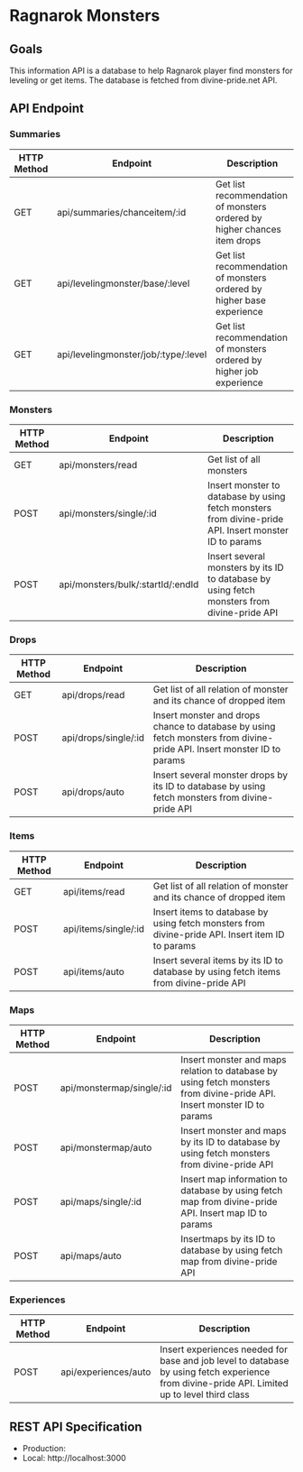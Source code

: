 # Ragnarok Monsters

## Goals
This information API is a database to help Ragnarok player find monsters for leveling or get items. The database is fetched from divine-pride.net API.

## API Endpoint
### Summaries
| HTTP Method      | Endpoint                              | Description                                                              |
|------------------|---------------------------------------|--------------------------------------------------------------------------|
| GET              | api/summaries/chanceitem/:id          | Get list recommendation of monsters ordered by higher chances item drops |
| GET              | api/levelingmonster/base/:level       | Get list recommendation of monsters ordered by higher base experience    |
| GET              | api/levelingmonster/job/:type/:level  | Get list recommendation of monsters ordered by higher job experience     |

### Monsters
| HTTP Method      | Endpoint                              | Description                                                              |
|------------------|---------------------------------------|--------------------------------------------------------------------------|
| GET              | api/monsters/read                     | Get list of all monsters                                                 |
| POST             | api/monsters/single/:id               | Insert monster to database by using fetch monsters from divine-pride API. Insert monster ID to params |
| POST             | api/monsters/bulk/:startId/:endId     | Insert several monsters by its ID to database by using fetch monsters from divine-pride API |

### Drops
| HTTP Method      | Endpoint                              | Description                                                              |
|------------------|---------------------------------------|--------------------------------------------------------------------------|
| GET              | api/drops/read                        | Get list of all relation of monster and its chance of dropped item       |
| POST             | api/drops/single/:id                  | Insert monster and drops chance to database by using fetch monsters from divine-pride API. Insert monster ID to params |
| POST             | api/drops/auto                        | Insert several monster drops by its ID to database by using fetch monsters from divine-pride API |

### Items
| HTTP Method      | Endpoint                              | Description                                                              |
|------------------|---------------------------------------|--------------------------------------------------------------------------|
| GET              | api/items/read                        | Get list of all relation of monster and its chance of dropped item       |
| POST             | api/items/single/:id                  | Insert items to database by using fetch monsters from divine-pride API. Insert item ID to params |
| POST             | api/items/auto                        | Insert several items by its ID to database by using fetch items from divine-pride API |

### Maps
| HTTP Method      | Endpoint                              | Description                                                              |
|------------------|---------------------------------------|--------------------------------------------------------------------------|
| POST             | api/monstermap/single/:id             | Insert monster and maps relation to database by using fetch monsters from divine-pride API. Insert monster ID to params |
| POST             | api/monstermap/auto                   | Insert monster and maps by its ID to database by using fetch monsters from divine-pride API |
| POST             | api/maps/single/:id                   | Insert map information to database by using fetch map from divine-pride API. Insert map ID to params |
| POST             | api/maps/auto                         | Insertmaps by its ID to database by using fetch map from divine-pride API |

### Experiences
| HTTP Method      | Endpoint                              | Description                                                              |
|------------------|---------------------------------------|--------------------------------------------------------------------------|
| POST             | api/experiences/auto                  | Insert experiences needed for base and job level to database by using fetch experience from divine-pride API. Limited up to level third class |

## REST API Specification
- Production: 
- Local: http://localhost:3000